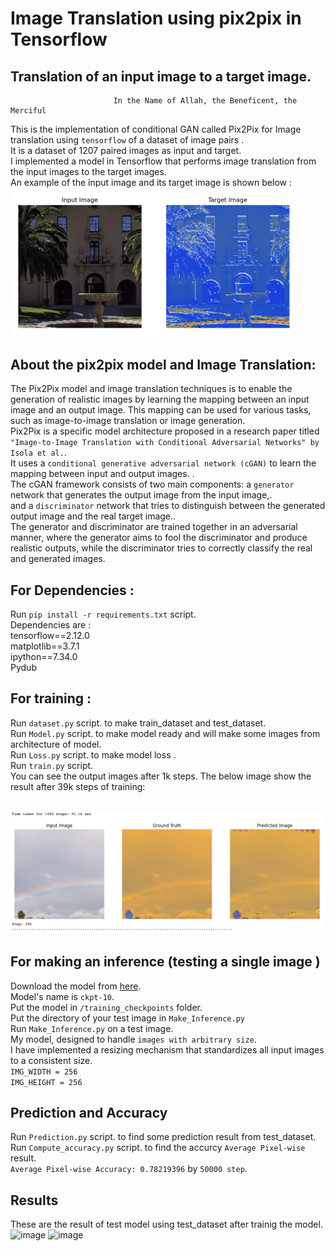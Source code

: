 # Image Translation using pix2pix in Tensorflow
## Translation of an input image to a target image.

                                                
                           In the Name of Allah, the Beneficent, the Merciful

This is the implementation of conditional GAN called Pix2Pix for Image translation using ```tensorflow``` of a dataset of image pairs . </br>
It is a dataset of 1207 paired images as input and target.</br>
I implemented a model in Tensorflow that performs image translation from the input images to the target images. </br>
An example of the input image and its target image is shown below : </br>
<img width="459" alt="image" src="https://github.com/afshari-maryam/Image-Translation-Pix2Pix/blob/main/Example_pair_2.png">
## About the pix2pix model and Image Translation: 
The Pix2Pix model and image translation techniques is to enable the generation of realistic images by learning the mapping between an input image and an output image. This mapping can be used for various tasks, such as image-to-image translation or image generation.</br>
Pix2Pix is a specific model architecture proposed in a research paper titled ``` "Image-to-Image Translation with Conditional Adversarial Networks" by Isola et al. ```. </br>
It uses a ```conditional generative adversarial network (cGAN)``` to learn the mapping between input and output images. .</br>
The cGAN framework consists of two main components: a ```generator``` network that generates the output image from the input image,.</br>
and a ```discriminator``` network that tries to distinguish between the generated output image and the real target image..</br>
The generator and discriminator are trained together in an adversarial manner, where the generator aims to fool the discriminator and produce realistic outputs, while the discriminator tries to correctly classify the real and generated images.</br>


## For Dependencies : 
Run  ``` pip install -r requirements.txt ``` script. <br /> 
Dependencies are : <br />
tensorflow==2.12.0 <br />
matplotlib==3.7.1 <br />
ipython==7.34.0 <br />
Pydub <br />

## For training : 
Run  ``` dataset.py ``` script. to make train_dataset and test_dataset. <br /> 
Run  ``` Model.py ``` script. to make model ready and will make some images from architecture of model. <br /> 
Run  ``` Loss.py ``` script. to make model loss . <br /> 
Run  ``` train.py ``` script. <br /> 
You can see the output images after 1k steps. The below image show the result after 39k steps of training:<br /> 
<br /> 

![image](https://github.com/afshari-maryam/Image-Translation-Pix2Pix/blob/main/training_result.png)

## For making an inference (testing a single image )
Download the model from [here](https://drive.google.com/file/d/1BXT2ceCg9z38RCMmuTHPvB3Z7noFHjO7/view?usp=sharing).<br />
Model's name is ```ckpt-10```. <br />
Put the model in ``` /training_checkpoints ``` folder.<br />
Put the directory of your test image in ``` Make_Inference.py ```<br />
Run  ``` Make_Inference.py ``` on a test image.<br />
My model, designed to handle ```images with arbitrary size```.<br />
I have implemented a resizing mechanism that standardizes all input images to a consistent size.<br />
```IMG_WIDTH = 256```<br />
```IMG_HEIGHT = 256```<br />


## Prediction and Accuracy 
Run  ``` Prediction.py ``` script. to find some prediction result from test_dataset. <br /> 
Run  ``` Compute_accuracy.py ``` script. to find the accurcy ```Average Pixel-wise``` result. <br /> 
```Average Pixel-wise Accuracy: 0.78219396``` by ```50000 step```. <br /> 

## Results
These are the result of test model using test_dataset after trainig the model.
![image](https://github.com/afshari-maryam/Image-Translation-Pix2Pix/blob/main/pred_results/run%3A%203.png)
![image](https://github.com/afshari-maryam/Image-Translation-Pix2Pix/blob/main/pred_results/run%3A%205.png)



